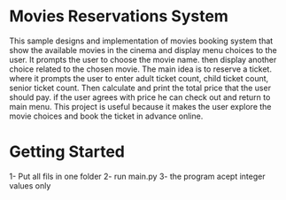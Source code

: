 # Movies Reservations System 
This sample designs and implementation of movies booking system that show the available movies in the cinema and display menu choices to the user. It prompts the user to choose the movie name. then display another choice related to the chosen movie.
The main idea is to reserve a ticket. where it prompts the user to enter adult ticket count, child ticket count, senior ticket count. Then calculate and print the total price that the user should pay. if the user agrees with price he can check out and return to main menu.
This project is useful because it makes the user explore the movie choices and book the ticket in advance online.

# Getting Started

1- Put all fils in one folder
2- run main.py
3- the program acept integer values only

